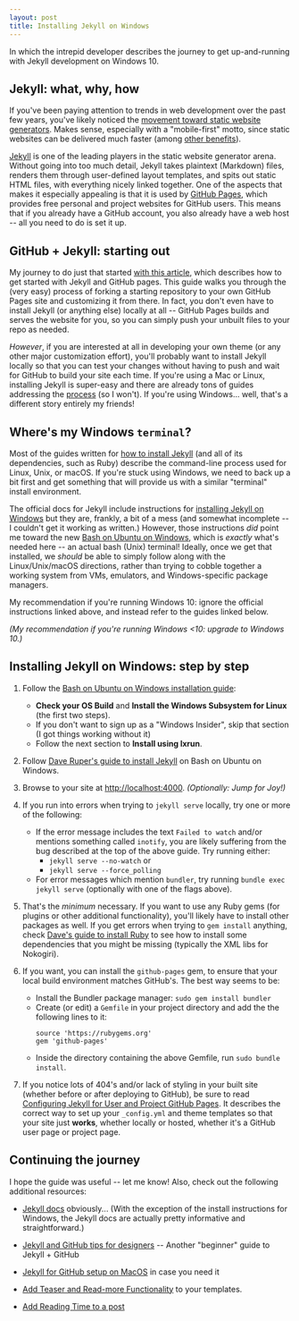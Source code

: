 ```yaml
---
layout: post
title: Installing Jekyll on Windows
---
```

In which the intrepid developer describes the journey to get up-and-running with Jekyll development on Windows 10.
<!--more-->

## Jekyll: what, why, how
If you've been paying attention to trends in web development over the past few years, you've likely noticed the
 [movement toward static website generators](https://www.smashingmagazine.com/2015/11/modern-static-website-generators-next-big-thing/). 
 Makes sense, especially with a "mobile-first" motto, since static websites can be delivered much faster (among [other benefits](https://wsvincent.com/static-vs-dynamic-websites-pros-and-cons/)).
 
 [Jekyll](https://jekyllrb.com/) is one of the leading players in the static website generator arena. Without going into too much detail, Jekyll takes plaintext (Markdown) files, renders them through user-defined
 layout templates, and spits out static HTML files, with everything nicely linked together. One of the aspects that makes it especially appealing is that it is used by [GitHub Pages](https://pages.github.com/), which provides free personal 
 and project websites for GitHub users. This means that if you already have a GitHub account, you also already have a web host -- all you need to do is set it up.
 
## GitHub + Jekyll: starting out
 
 My journey to do just that started [with this article](https://www.smashingmagazine.com/2014/08/build-blog-jekyll-github-pages/), which describes how to get started with Jekyll and GitHub pages.
  This guide walks you through the (very easy) process of forking a starting repository to your own GitHub Pages site and customizing it from there. 
  In fact, you don't even have to install Jekyll (or anything else) locally at all -- GitHub Pages builds and serves the website for you, so you can simply push your unbuilt files to your repo as needed.
  
  *However*, if you are interested at all in developing your own theme (or any other major customization effort), you'll probably want to install Jekyll locally so that you can test your changes without having to push and wait
  for GitHub to build your site each time. If you're using a Mac or Linux, installing Jekyll is super-easy and there are already tons of guides addressing the [process](https://www.taniarascia.com/make-a-static-website-with-jekyll/) (so I won't).
  If you're using Windows... well, that's a different story entirely my friends!
  
## Where's my Windows `terminal`?
  Most of the guides written for [how to install Jekyll](http://jekyllrb.com/docs/installation/) (and all of its dependencies, such as Ruby) describe the command-line process used for Linux, Unix, or macOS.
  If you're stuck using Windows, we need to back up a bit first and get something that will provide us with a similar "terminal" install environment.
  
  The official docs for Jekyll include instructions for [installing Jekyll on Windows](http://jekyllrb.com/docs/windows/) but they are, frankly, a bit of a mess (and somewhat incomplete -- I couldn't get it working as written.)
  However, those instructions *did* point me toward the new [Bash on Ubuntu on Windows](https://msdn.microsoft.com/en-us/commandline/wsl/about), which is *exactly* what's needed here -- an actual bash (Unix) terminal! Ideally, once we
  get that installed, we *should* be able to simply follow along with the Linux/Unix/macOS directions, rather than trying to cobble together a working system from VMs, emulators, and Windows-specific package managers.
  
  My recommendation if you're running Windows 10: ignore the official instructions linked above, and instead refer to the guides linked below.
  
  *(My recommendation if you're running Windows <10: upgrade to Windows 10.)*
  
## Installing Jekyll on Windows: step by step
  
  1. Follow the [Bash on Ubuntu on Windows installation guide](https://msdn.microsoft.com/en-us/commandline/wsl/install_guide):
     - **Check your OS Build** and **Install the Windows Subsystem for Linux** (the first two steps).
     - If you don't want to sign up as a "Windows Insider", skip that section (I got things working without it)
     - Follow the next section to **Install using lxrun**.
     
  2. Follow [Dave Ruper's guide to install Jekyll](http://daverupert.com/2016/04/jekyll-on-windows-with-bash/) on Bash on Ubuntu on Windows.
  
  3. Browse to your site at [http://localhost:4000](http://localhost:4000). *(Optionally: Jump for Joy!)*
  
  4. If you run into errors when trying to `jekyll serve` locally, try one or more of the following:
  
     - If the error message includes the text `Failed to watch` and/or mentions something called `inotify`, you are likely suffering from the bug described at the top of the above guide. Try running either:
          - `jekyll serve --no-watch` or
          - `jekyll serve --force_polling`
     - For error messages which mention `bundler`, try running `bundle exec jekyll serve` (optionally with one of the flags above).
  
  5. That's the *minimum* necessary. If you want to use any Ruby gems (for plugins or other additional functionality), you'll likely have to install other packages as well.
     If you get errors when trying to `gem install` anything, check [Dave's guide to install Ruby](http://daverupert.com/2016/06/ruby-on-rails-on-bash-on-ubuntu-on-windows/) to see how to install some
     dependencies that you might be missing (typically the XML libs for Nokogiri).
     
  6. If you want, you can install the `github-pages` gem, to ensure that your local build environment matches GitHub's. The best way seems to be:
     - Install the Bundler package manager: `sudo gem install bundler`
     - Create (or edit) a `Gemfile` in your project directory and add the the following lines to it:
         ~~~~~~~~~~
         source 'https://rubygems.org'
         gem 'github-pages'
         ~~~~~~~~~~~~
     - Inside the directory containing the above Gemfile, run `sudo bundle install`.
     
  7. If you notice lots of 404's and/or lack of styling in your built site (whether before or after deploying to GitHub), be sure
     to read [Configuring Jekyll for User and Project GitHub Pages](http://downtothewire.io/2015/08/15/configuring-jekyll-for-user-and-project-github-pages/).
     It describes the correct way to set up your `_config.yml` and theme templates so that your site just **works**, whether locally or hosted, whether it's a GitHub user page or project page.


## Continuing the journey

I hope the guide was useful -- let me know! Also, check out the following additional resources:
  
  - [Jekyll docs](http://jekyllrb.com/docs/usage/) obviously... (With the exception of the install instructions for Windows, the Jekyll docs are actually pretty informative and straightforward.)
  
  - [Jekyll and GitHub tips for designers](https://michellehertzfeld.com/thoughts/using-jekyll-and-github-tips-for-designers/) -- Another "beginner" guide to Jekyll + GitHub
  
  - [Jekyll for GitHub setup on MacOS](https://www.taniarascia.com/make-a-static-website-with-jekyll/) in case you need it
      
  - [Add Teaser and Read-more Functionality](http://www.seanbuscay.com/blog/jekyll-teaser-pager-and-read-more/) to your templates.
  
  - [Add Reading Time to a post](https://medium.com/@r3id/jekyll-tips-tricks-315dd45eab0c)
